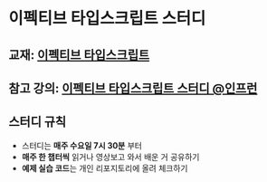 # 이펙티브 타입스크립트 스터디
## 교재: [이펙티브 타입스크립트](http://www.kyobobook.co.kr/product/detailViewKor.laf?mallGb=KOR&ejkGb=KOR&linkClass=331405&barcode=9788966263134)
## 참고 강의: [이펙티브 타입스크립트 스터디 @인프런](https://www.inflearn.com/course/%EC%9D%B4%ED%8E%99%ED%8B%B0%EB%B8%8C-%ED%83%80%EC%9E%85%EC%8A%A4%ED%81%AC%EB%A6%BD%ED%8A%B8-%EC%8A%A4%ED%84%B0%EB%94%94)
## 스터디 규칙
* 스터디는 <b>매주 수요일 7시 30분</b> 부터
* <b>매주 한 챕터씩</b> 읽거나 영상보고 와서 배운 거 공유하기
* <b>예제 실습 코드</b>는 개인 리포지토리에 올려 체크하기
